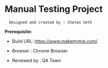 
# Manual Testing Project

      Designed and created by : Chetan Seth
   
  **Prerequisite:**

- Build URL: https://www.makemytrip.com/

- Browser : Chrome Browser

- Reviewed by : QA  Team 

